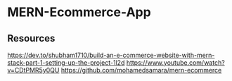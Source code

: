 # MERN-Ecommerce-App

## Resources

https://dev.to/shubham1710/build-an-e-commerce-website-with-mern-stack-part-1-setting-up-the-project-1l2d
https://www.youtube.com/watch?v=CDtPMR5y0QU
https://github.com/mohamedsamara/mern-ecommerce
